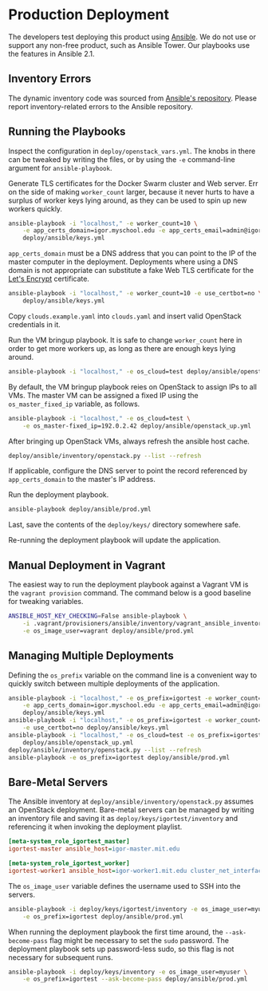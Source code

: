 # Production Deployment

The developers test deploying this product using
[Ansible](https://github.com/ansible/ansible). We do not use or support any
non-free product, such as Ansible Tower. Our playbooks use the features in
Ansible 2.1.


## Inventory Errors

The dynamic inventory code was sourced from
[Ansible's repository](https://github.com/ansible/ansible/blob/devel/contrib/inventory/openstack.py).
Please report inventory-related errors to the Ansible repository.


## Running the Playbooks

Inspect the configuration in `deploy/openstack_vars.yml`. The knobs in there
can be tweaked by writing the files, or by using the `-e` command-line argument
for `ansible-playbook`.

Generate TLS certificates for the Docker Swarm cluster and Web server. Err on
the side of making `worker_count` larger, because it never hurts to have a
surplus of worker keys  lying around, as they can be used to spin up new
workers quickly.

```bash
ansible-playbook -i "localhost," -e worker_count=10 \
    -e app_certs_domain=igor.myschool.edu -e app_certs_email=admin@igor.dev \
    deploy/ansible/keys.yml
```

`app_certs_domain` must be a DNS address that you can point to the IP of the
master computer in the deployment. Deployments where using a DNS domain is
not appropriate can substitute a fake Web TLS certificate for the
[Let's Encrypt](https://letsencrypt.org/) certificate.

```bash
ansible-playbook -i "localhost," -e worker_count=10 -e use_certbot=no \
    deploy/ansible/keys.yml
```

Copy `clouds.example.yaml` into `clouds.yaml` and insert valid OpenStack
credentials in it.

Run the VM bringup playbook. It is safe to change `worker_count` here in order
to get more workers up, as long as there are enough keys lying around.

```bash
ansible-playbook -i "localhost," -e os_cloud=test deploy/ansible/openstack_up.yml
```

By default, the VM bringup playbook reies on OpenStack to assign IPs to all
VMs. The master VM can be assigned a fixed IP using the `os_master_fixed_ip`
variable, as follows.

```bash
ansible-playbook -i "localhost," -e os_cloud=test \
    -e os_master-fixed_ip=192.0.2.42 deploy/ansible/openstack_up.yml
```

After bringing up OpenStack VMs, always refresh the ansible host cache.

```bash
deploy/ansible/inventory/openstack.py --list --refresh
```

If applicable, configure the DNS server to point the record referenced by
`app_certs_domain` to the master's IP address.

Run the deployment playbook.

```bash
ansible-playbook deploy/ansible/prod.yml
```

Last, save the contents of the `deploy/keys/` directory somewhere safe.

Re-running the deployment playbook will update the application.


## Manual Deployment in Vagrant

The easiest way to run the deployment playbook against a Vagrant VM is the
`vagrant provision` command. The command below is a good baseline for tweaking
variables.

```bash
ANSIBLE_HOST_KEY_CHECKING=False ansible-playbook \
    -i .vagrant/provisioners/ansible/inventory/vagrant_ansible_inventory \
    -e os_image_user=vagrant deploy/ansible/prod.yml
```


## Managing Multiple Deployments

Defining the `os_prefix` variable on the command line is a convenient way to
quickly switch between multiple deployments of the application.

```bash
ansible-playbook -i "localhost," -e os_prefix=igortest -e worker_count=10 \
    -e app_certs_domain=igor.myschool.edu -e app_certs_email=admin@igor.dev \
    deploy/ansible/keys.yml
ansible-playbook -i "localhost," -e os_prefix=igortest -e worker_count=10 \
    -e use_certbot=no deploy/ansible/keys.yml
ansible-playbook -i "localhost," -e os_cloud=test -e os_prefix=igortest \
    deploy/ansible/openstack_up.yml
deploy/ansible/inventory/openstack.py --list --refresh    
ansible-playbook -e os_prefix=igortest deploy/ansible/prod.yml
```


## Bare-Metal Servers

The Ansible inventory at `deploy/ansible/inventory/openstack.py` assumes an
OpenStack deployment. Bare-metal servers can be managed by writing an inventory
file and saving it as `deploy/keys/igortest/inventory` and referencing it when
invoking the deployment playlist.

```ini
[meta-system_role_igortest_master]
igortest-master ansible_host=igor-master.mit.edu

[meta-system_role_igortest_worker]
igortest-worker1 ansible_host=igor-worker1.mit.edu cluster_net_interface=eno1
```

The `os_image_user` variable defines the username used to SSH into the servers.

```bash
ansible-playbook -i deploy/keys/igortest/inventory -e os_image_user=myuser \
    -e os_prefix=igortest deploy/ansible/prod.yml
```

When running the deployment playbook the first time around, the
`--ask-become-pass` flag might be necessary to set the `sudo` password. The
deployment playbook sets up password-less sudo, so this flag is not necessary
for subsequent runs.

```bash
ansible-playbook -i deploy/keys/inventory -e os_image_user=myuser \
    -e os_prefix=igortest --ask-become-pass deploy/ansible/prod.yml
```
